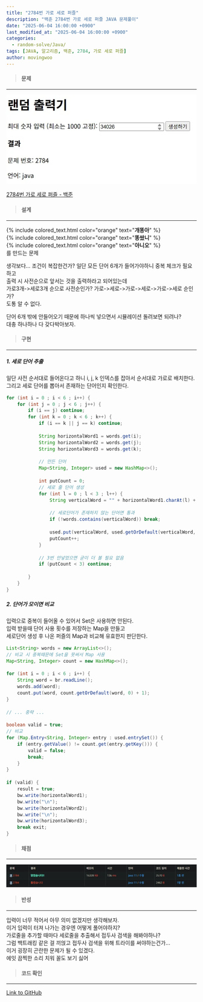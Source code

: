 ```yaml
---
title: "2784번 가로 세로 퍼즐"
description: "백준 2784번 가로 세로 퍼즐 JAVA 문제풀이"
date: "2025-06-04 16:00:00 +0900"
last_modified_at: "2025-06-04 16:00:00 +0900"
categories: 
  - random-solve/Java/
tags: [JAVA, 알고리즘, 백준, 2784, 가로 세로 퍼즐]
author: movingwoo
---
```

> #### 문제  
---  
  
![img01](/assets/images/posts/random-solve/Java/2025-06-04-2784/img01.webp)  
  
[2784번 가로 세로 퍼즐 - 백준](https://www.acmicpc.net/problem/2784)  
  
> #### 설계  
---  
  
{% include colored_text.html color="orange" text="**개똥아**" %}  
{% include colored_text.html color="orange" text="**똥쌌니**" %}  
{% include colored_text.html color="orange" text="**아니오**" %}  
를 만드는 문제  
  
생각보다... 조건이 복잡한건가?
일단 모든 단어 6개가 들어가야하니 중복 체크가 필요하고  
출력 시 사전순으로 앞서는 것을 출력하라고 되어있는데  
가로3개->세로3개 순으로 사전순인가? 가로->세로->가로->세로->가로->세로 순인가?  
도통 알 수 없다.  
  
단어 6개 밖에 안들어오기 때문에 하나씩 넣으면서 시뮬레이션 돌려보면 되려나?  
대충 하나하나 다 갖다박아보자.  
  
> #### 구현  
---  
  
##### 1. 세로 단어 추출  
  
일단 사전 순서대로 들어온다고 하니 i, j, k 인덱스를 잡아서 순서대로 가로로 배치한다.  
그리고 세로 단어를 뽑아서 존재하는 단어인지 확인한다.  
  
```java
for (int i = 0 ; i < 6 ; i++) {
	for (int j = 0 ; j < 6 ; j++) {
		if (i == j) continue;
		for (int k = 0 ; k < 6 ; k++) {
			if (i == k || j == k) continue;
			
			String horizontalWord1 = words.get(i);
			String horizontalWord2 = words.get(j);
			String horizontalWord3 = words.get(k);
			
			// 만든 단어
			Map<String, Integer> used = new HashMap<>();
			
			int putCount = 0;
			// 세로 줄 단어 생성
			for (int l = 0 ; l < 3 ; l++) {
				String verticalWord = "" + horizontalWord1.charAt(l) + horizontalWord2.charAt(l) + horizontalWord3.charAt(l);
				
				// 세로단어가 존재하지 않는 단어면 통과
				if (!words.contains(verticalWord)) break;
				
				used.put(verticalWord, used.getOrDefault(verticalWord, 0) + 1);
				putCount++;
			}
			
			// 3번 안넣었으면 굳이 더 볼 필요 없음
			if (putCount < 3) continue;
			
		}
	}
}
```
  
##### 2. 단어가 모이면 비교  
  
입력으로 중복이 들어올 수 있어서 Set은 사용하면 안된다.  
입력 받을때 단어 사용 횟수를 저장하는 Map을 만들고  
세로단어 생성 후 나온 퍼즐의 Map과 비교해 유효한지 판단한다.  
  
```java
List<String> words = new ArrayList<>();
// 비교 시 중복때문에 Set을 못써서 Map 사용
Map<String, Integer> count = new HashMap<>();

for (int i = 0 ; i < 6 ; i++) {
	String word = br.readLine();
	words.add(word);
	count.put(word, count.getOrDefault(word, 0) + 1);
}

// ... 중략 ...

boolean valid = true;
// 비교
for (Map.Entry<String, Integer> entry : used.entrySet()) {
	if (entry.getValue() != count.get(entry.getKey())) {
		valid = false;
		break;
	}
}

if (valid) {
	result = true;
	bw.write(horizontalWord1);
	bw.write("\n");
	bw.write(horizontalWord2);
	bw.write("\n");
	bw.write(horizontalWord3);
	break exit;
}
```
  
> #### 채점  
---  
  
![img02](/assets/images/posts/random-solve/Java/2025-06-04-2784/img02.webp)  
  
> #### 반성  
---  
  
입력이 너무 적어서 아무 의미 없겠지만 생각해보자.  
이거 입력이 터져 나가는 경우엔 어떻게 풀어야하지?  
가로줄을 추가할 때마다 세로줄을 추출해서 접두사 검색을 해봐야하나?  
그럼 백트래킹 같은 걸 끼얹고 접두사 검색을 위해 트라이를 써야하는건가...  
이거 굉장히 곤란한 문제가 될 수 있겠다.  
에잇 끔찍한 소리 치워 꼴도 보기 싫어  
  
> #### 코드 확인   
---  
  
[Link to GitHub](https://raw.githubusercontent.com/movingwoo/movingwoo-snippets/refs/heads/main/random-solve/Java/2025-06-04-2784.java)

